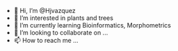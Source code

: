 - 👋 Hi, I’m @Hjvazquez
- 👀 I’m interested in plants and trees
- 🌱 I’m currently learning Bioinformatics, Morphometrics 
- 💞️ I’m looking to collaborate on ...
- 📫 How to reach me ...

<!---
Hjvazquez/Hjvazquez is a ✨ special ✨ repository because its `README.md` (this file) appears on your GitHub profile.
You can click the Preview link to take a look at your changes.
--->
